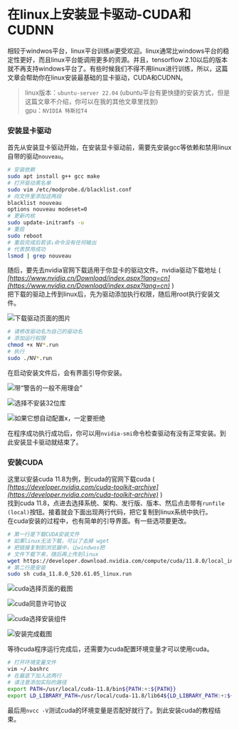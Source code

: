 # 在linux上安装显卡驱动-CUDA和CUDNN

相较于windwos平台，linux平台训练ai更受欢迎。linux通常比windows平台的稳定性更好，而且linux平台能调用更多的资源。并且，tensorflow 2.10以后的版本就不再支持windows平台了。有些时候我们不得不用linux进行训练，所以，这篇文章会帮助你在linux安装最基础的显卡驱动，CUDA和CUDNN。

> linux版本：`ubuntu-server 22.04` (ubuntu平台有更快捷的安装方式，但是这篇文章不介绍，你可以在我的其他文章里找到)  
> gpu：`NVIDIA 特斯拉T4`

### 安装显卡驱动

首先从安装显卡驱动开始，在安装显卡驱动前，需要先安装gcc等依赖和禁用linux自带的驱动`nouveau`。

```bash
# 安装依赖
sudo apt install g++ gcc make
# 打开驱动黑名单
sudo vim /etc/modprobe.d/blacklist.conf
# 向文件里添加这两段
blacklist nouveau
options nouveau modeset=0
# 更新内核
sudo update-initramfs -u
# 重启
sudo reboot
# 重启完成后若该↓命令没有任何输出
# 代表禁用成功
lsmod | grep nouveau
```

随后，要先去nvidia官网下载适用于你显卡的驱动文件。nvidia驱动下载地址 ( *[https://www.nvidia.cn/Download/index.aspx?lang=cn](https://www.nvidia.cn/Download/index.aspx?lang=cn)* )  
把下载的驱动上传到linux后，先为驱动添加执行权限，随后用root执行安装文件。

![下载驱动页面的图片]()

```sh
# 请修改驱动名为自己的驱动名
# 添加运行权限
chmod +x NV*.run
# 执行
sudo ./NV*.run
```

在启动安装文件后，会有界面引导你安装。

![带“警告的一般不用理会”]()

![选择不安装32位库]()

![如果它想自动配置x，一定要拒绝]()

在程序成功执行成功后，你可以用`nvidia-smi`命令检查驱动有没有正常安装。到此安装显卡驱动就结束了。

### 安装CUDA

这里以安装cuda 11.8为例，到cuda的官网下载cuda ( *[https://developer.nvidia.com/cuda-toolkit-archive](https://developer.nvidia.com/cuda-toolkit-archive)* )  
找到cuda 11.8，点进去选择系统、架构、发行版、版本、然后点击带有`runfile (local)`按钮。接着就会下面出现两行代码，把它复制到linux系统中执行。  
在cuda安装的过程中，也有简单的引导界面。有一些选项要更改。

```sh
# 第一行是下载CUDA安装文件
# 如果linux无法下载，可以了去掉 wget 
# 把链接复制到浏览器中，让windwos把
# 文件下载下来，随后再上传到linux
wget https://developer.download.nvidia.com/compute/cuda/11.8.0/local_installers/cuda_11.8.0_520.61.05_linux.run
# 第二行是安装
sudo sh cuda_11.8.0_520.61.05_linux.run
```

![cuda选择页面的截图]()

![cuda同意许可协议]()

![cuda选择安装组件]()

![安装完成截图]()

等待cuda程序运行完成后，还需要为cuda配置环境变量才可以使用cuda。

```bash
# 打开环境变量文件
vim ~/.bashrc
# 在最底下加入这两行
# 请注意添加实际的路径
export PATH=/usr/local/cuda-11.8/bin${PATH:+:${PATH}}
export LD_LIBRARY_PATH=/usr/local/cuda-11.8/lib64${LD_LIBRARY_PATH:+:${LD_LIBRARY_PATH}}
```

最后用`nvcc -V`测试cuda的环境变量是否配好就行了。到此安装cuda的教程结束。
